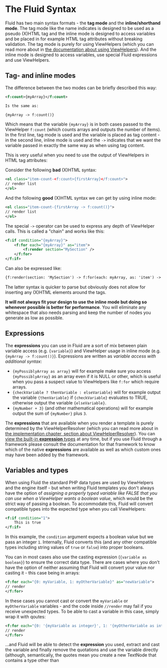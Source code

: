 The Fluid Syntax
================

Fluid has two main syntax formats - the **tag mode** and the **inline/shorthand mode**. The tag mode like the name indicates is
designed to be used as a pseudo (X)HTML tag and the inline mode is designed to access variables and be placed in for example
HTML tag attributes without breaking validation. The tag mode is purely for using ViewHelpers (which you can read more about in
[the documentation about using ViewHelpers](viewhelpers.md)). And the inline mode is designed to access variables, use
special Fluid expressions and use ViewHelpers.

Tag- and inline modes
---------------------

The difference between the two modes can be briefly described this way:

```xml
<f:count>{myArray}</f:count>

Is the same as:

{myArray -> f:count()}
```

Which means that the variable `{myArray}` is in both cases passed to the ViewHelper `f:count` (which counts arrays and outputs
the number of items). In the first line, tag mode is used and the variable is placed as tag content - in the second line, inline
mode is used and the `->` indicates that we want the variable passed in exactly the same way as when using tag content.

This is very useful when you need to use the output of ViewHelpers in HTML tag attributes:

Consider the following **bad** (X)HTML syntax:

```xml
<ol class="item-count-<f:count>{firstArray}</f:count>">
// render list
</ol>
```

And the following **good** (X)HTML syntax we can get by using inline mode:

```xml
<ol class="item-count-{firstArray -> f:count()}">
// render list
</ol>
```

The special `->` operator can be used to express any depth of ViewHelper calls. This is called a "chain" and works like this:

```xml
<f:if condition="{myArray}">
    <f:for each="{myArray}" as="item">
        <f:render section="MySection" />
    </f:for>
</f:if>
```

Can also be expressed like:

```xml
{f:render(section: 'MySection') -> f:for(each: myArray, as: 'item') -> f:if(condition: myArray)}
```

The latter syntax is quicker to parse but obviously does not allow for inserting any (X)HTML elements around the tags.

**It will not always fit your design to use the inline mode but doing so whenever possible is better for performance**. You will
eliminate any whitespace that also needs parsing and keep the number of nodes you generate as low as possible.

Expressions
-----------

The **expressions** you can use in Fluid are a sort of mix between plain variable access (e.g. `{variable}`) and ViewHelper usage
in inline mode (e.g. `{myArray -> f:count()}`). Expressions are written as _variable access with additional syntax_:

* `{myPossiblyArray as array}` will for example make sure you access `{myPossiblyArray}` as an array even if it is NULL or other,
  which is useful when you pass a suspect value to ViewHelpers like `f:for` which require arrays.
* `{checkVariable ? thenVariable : elseVariable}` will for example output the variable `{thenVariable}` if `{checkVariable}`
  evaluates to TRUE, otherwise output the variable `{elseVariable}`.
* `{myNumber + 3}` (and other mathematical operations) will for example output the sum of `{myNumber}` plus `3`.

The **expressions** that are available when you render a template is purely determined by the ViewHelperResolver (which you can
read more about in [the implementation chapter, section about ViewHelperResolver](FLUID_IMPLEMENTATION.md#viewhelperresolver)).
You can [view the built-in **expression** types](../src/Core/Parser/SyntaxTree/Expression) at any time, but if you use Fluid
through a framework please consult the documentation for that framework to know which of the native **expressions** are available
as well as which custom ones may have been added by the framework.

Variables and types
-------------------

When using Fluid the standard PHP data types are used by ViewHelpers and the engine itself - but when writing Fluid templates you
don't always have the option of _assigning a properly typed variable like FALSE that you can use when a ViewHelper wants a
boolean value_, which would be the strict way of passing a boolean. To accommodate this, Fluid will convert compatible types into
the expected type when you call ViewHelpers:

```xml
<f:if condition="1">
    This is true
</f:if>
```

In this example, the `condition` argument expects a boolean value but we pass an integer `1`. Internally, Fluid converts this
(and any other compatible types including string values of `true` or `false`) into proper booleans.

You can in most cases also use the casting expression (`{variable as boolean}`) to ensure the correct data type. There are cases
where you don't have the option of neither assuming that Fluid will convert your value nor casting it - this case being in arrays:

```xml
<f:for each="{0: myVariable, 1: myOtherVariable}" as="newVariable">
// render
</f:for>
```

In these cases you cannot cast or convert the `myVariable` or `myOtherVariable` variables - and the code inside `//render` may
fail if you receive unexpected types. To be able to cast a variable in this case, simply wrap it with qoutes:

```xml
<f:for each="{0: '{myVariable as integer}', 1: '{myOtherVariable as integer}'}" as="newVariable">
// render
</f:for>
```

...and Fluid will be able to detect the **expression** you used, extract and cast the variable and finally remove the quotations
and use the variable directly (although, semantically, the quotes mean you create a new TextNode that contains a type other than
